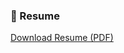 ### 📄 Resume
[Download Resume (PDF)](https://github.com/Poojashreekamalaksha/Resume/raw/main/PoojashreeK_SoftwareQualityEngineer_Resume.pdf)
